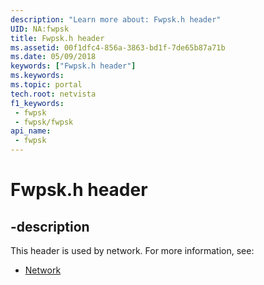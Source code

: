 ```yaml
---
description: "Learn more about: Fwpsk.h header"
UID: NA:fwpsk
title: Fwpsk.h header
ms.assetid: 00f1dfc4-856a-3863-bd1f-7de65b87a71b
ms.date: 05/09/2018
keywords: ["Fwpsk.h header"]
ms.keywords: 
ms.topic: portal
tech.root: netvista
f1_keywords:
 - fwpsk
 - fwpsk/fwpsk
api_name:
 - fwpsk
---
```


# Fwpsk.h header


## -description

This header is used by network. For more information, see:

- [Network](../_netvista/index.md)

